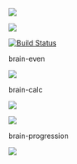 <a href="https://codeclimate.com/github/codeclimate/codeclimate/maintainability"><img src="https://api.codeclimate.com/v1/badges/a99a88d28ad37a79dbf6/maintainability" /></a>

<a href="https://codeclimate.com/github/codeclimate/codeclimate/test_coverage"><img src="https://api.codeclimate.com/v1/badges/a99a88d28ad37a79dbf6/test_coverage" /></a>

[![Build Status](https://travis-ci.com/travis-ci/travis-web.svg?branch=master)](https://travis-ci.com/travis-ci/travis-web)

<p>brain-even</p>
<a href="https://asciinema.org/a/ib0sf4eo7IEVlzMldJjLeVHFB" target="_blank"><img src="https://asciinema.org/a/ib0sf4eo7IEVlzMldJjLeVHFB.svg" /></a>

<p>brain-calc</p>
<a href="https://asciinema.org/a/utu1dQzZ5RA7Mz4tOUO6Y2tq0" target="_blank"><img src="https://asciinema.org/a/utu1dQzZ5RA7Mz4tOUO6Y2tq0.svg" /></a>

<a href="https://asciinema.org/a/LRAwwEsCHcN6Y7Dxkw3RGT64Z" target="_blank"><img src="https://asciinema.org/a/LRAwwEsCHcN6Y7Dxkw3RGT64Z.svg" /></a>

<p>brain-progression</p>
<a href="https://asciinema.org/a/W9HR1Xbm8oqB9q1dt8opR5Qkv" target="_blank"><img src="https://asciinema.org/a/W9HR1Xbm8oqB9q1dt8opR5Qkv.svg" /></a>
